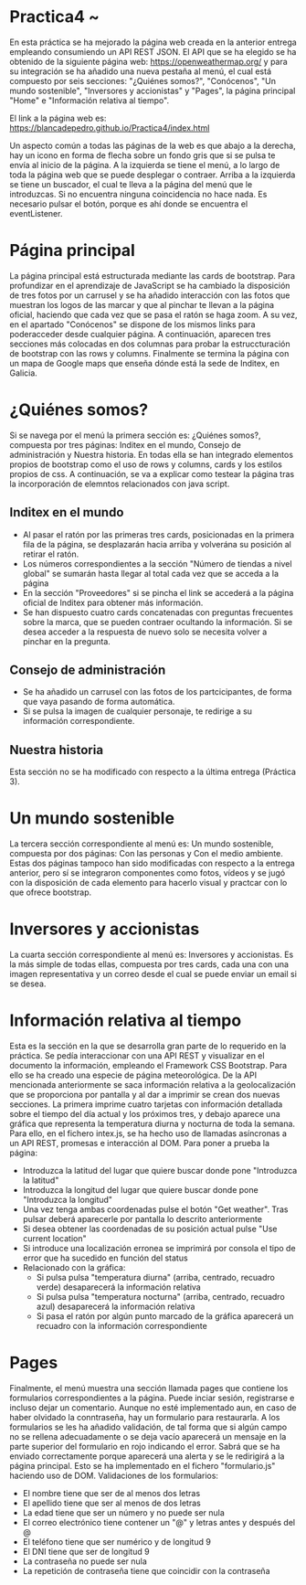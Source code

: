 # Practica4 ~ 

En esta práctica se ha mejorado la página web creada en la anterior entrega empleando consumiendo un API REST JSON. El API que se ha elegido se ha obtenido de la siguiente página web: https://openweathermap.org/ y para su integración se ha añadido una nueva pestaña al menú, el cual está compuesto por seis secciones: "¿Quiénes somos?", "Conócenos", "Un mundo sostenible", "Inversores y accionistas" y "Pages", la página principal "Home" e "Información relativa al tiempo".

El link a la página web es: https://blancadepedro.github.io/Practica4/index.html

Un aspecto común a todas las páginas de la web es  que abajo a la derecha, hay un icono en forma de flecha sobre un fondo gris que si se pulsa te envía al inicio de la página. A la izquierda se tiene el menú, a lo largo de toda la página web que se puede desplegar o contraer. Arriba a la izquierda se tiene un buscador, el cual te lleva a la página del menú que le introduzcas. Si no encuentra ninguna coincidencia no hace nada. Es necesario pulsar el botón, porque es ahí donde se encuentra el eventListener.

# Página principal
La página principal está estructurada mediante las cards de bootstrap. Para profundizar en el aprendizaje de JavaScript se ha cambiado la disposición de tres fotos por un carrusel y se ha añadido interacción con las fotos que muestran los logos de las marcar y que al pinchar te llevan a la página oficial, haciendo que cada vez que se pasa el ratón se haga zoom. A su vez, en el apartado "Conócenos" se dispone de los mismos links para poderacceder desde cualquier página. A continuación, aparecen tres secciones más colocadas en dos columnas para probar la estruccturación de bootstrap con las rows y columns. Finalmente se termina la página con un mapa de Google maps que enseña dónde está la sede de Inditex, en Galicia.

# ¿Quiénes somos?
Si se navega por el menú la primera sección es: ¿Quiénes somos?, compuesta por tres páginas: Inditex en el mundo, Consejo de administración y Nuestra historia. En todas ella se han integrado elementos propios de bootstrap como el uso de rows y columns, cards y los estilos propios de css. A continuación, se va a explicar como testear la página tras la incorporación de elemntos relacionados con java script.

##  Inditex en el mundo
- Al pasar el ratón por las primeras tres cards, posicionadas en la primera fila de la página, se desplazarán hacia arriba y volverána su posición al retirar el ratón.
- Los números correspondientes a la sección "Número de tiendas a nivel global" se sumarán hasta llegar al total cada vez que se acceda a la página
- En la sección "Proveedores" si se pincha el link se accederá a la página oficial de Inditex para obtener más información.
- Se han dispuesto cuatro cards concatenadas con preguntas frecuentes sobre la marca, que se pueden contraer ocultando la información. Si se desea acceder a la respuesta de nuevo solo se necesita volver a pinchar en la pregunta.

##  Consejo de administración
- Se ha añadido un carrusel con las fotos de los partcicipantes, de forma que vaya pasando de forma automática.
- Si se pulsa la imagen de cualquier personaje, te redirige a su información correspondiente.

##  Nuestra historia
Esta sección no se ha modificado con respecto a la última entrega (Práctica 3).


# Un mundo sostenible
La tercera sección correspondiente al menú es: Un mundo sostenible, compuesta por dos páginas: Con las personas y Con el medio ambiente. Estas dos páginas tampoco han sido modificadas con respecto a la entrega anterior, pero sí se integraron componentes como fotos, vídeos y se jugó con la disposición de cada elemento para hacerlo visual y practcar con lo que ofrece bootstrap.

# Inversores y accionistas
La cuarta sección correspondiente al menú es: Inversores y accionistas. Es la más simple de todas ellas, compuesta por tres cards, cada una con una imagen representativa y un correo desde el cual se puede enviar un email si se desea.

# Información relativa al tiempo
Esta es la sección en la que se desarrolla gran parte de lo requerido en la práctica. Se pedía interaccionar con una API REST y visualizar en el documento la información,  empleando el Framework CSS Bootstrap. Para ello se ha creado una especie de página meteorológica. De la API mencionada anteriormente se saca información relativa a la geolocalización que se proporciona por pantalla y al dar a imprimir se crean dos nuevas secciones. La primera imprime cuatro tarjetas con información detallada sobre el tiempo del día actual y los próximos tres, y debajo aparece una gráfica que representa la temperatura diurna y nocturna de toda la semana. Para ello, en el fichero intex.js, se ha hecho uso de llamadas asíncronas a un API REST, promesas e interacción al DOM. 
Para poner a prueba la página:
- Introduzca la latitud del lugar que quiere buscar donde pone "Introduzca la latitud"
- Introduzca la longitud del lugar que quiere buscar donde pone "Introduzca la longitud"
- Una vez tenga ambas coordenadas pulse el botón "Get weather". Tras pulsar deberá aparecerle por pantalla lo descrito anteriormente
- Si desea obtener las coordenadas de su posición actual pulse "Use current location"
- Si introduce una localización erronea se imprimirá por consola el tipo de error que ha sucedido en función del status
- Relacionado con la gráfica:
  - Si pulsa pulsa "temperatura diurna" (arriba, centrado, recuadro verde) desaparecerá la información relativa
  - Si pulsa pulsa "temperatura nocturna" (arriba, centrado, recuadro azul) desaparecerá la información relativa
  - Si pasa el ratón por algún punto marcado de la gráfica aparecerá un recuadro con la información correspondiente

# Pages
Finalmente, el menú muestra una sección llamada pages que contiene los formularios correspondientes a la página. Puede inciar sesión, registrarse e incluso dejar un comentario. Aunque no esté implementado aun, en caso de haber olvidado la conntraseña, hay un formulario para restaurarla. A los formularios se les ha añadido validación, de tal forma que si algún campo no se rellena adecuadamente o se deja vacío aparecerá un mensaje en la parte superior del formulario en rojo indicando el error. Sabrá que se ha enviado correctamente porque aparecerá una alerta y se le redirigirá a la página principal. Esto se ha implementado en el fichero "formulario.js" haciendo uso de DOM.
Validaciones de los formularios:
- El nombre tiene que ser de al menos dos letras
- El apellido tiene que ser al menos de dos letras
- La edad tiene que ser un número y no puede ser nula
- El correo electrónico tiene contener un "@" y letras antes y después del @
- El teléfono tiene que ser numérico y de longitud 9
- El DNI tiene que ser de longitud 9
- La contraseña no puede ser nula
- La repetición de contraseña tiene que coincidir con la contraseña
